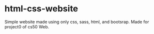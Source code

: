 # html-css-website

Simple website made using only css, sass, html, and bootsrap. Made for project0 of cs50 Web.
